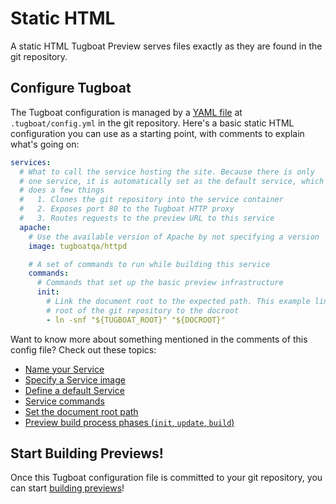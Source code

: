 # Static HTML

A static HTML Tugboat Preview serves files exactly as they are found in the git
repository.

## Configure Tugboat

The Tugboat configuration is managed by a
[YAML file](../../setting-up-tugboat/index.md#create-a-tugboat-config-file) at
`.tugboat/config.yml` in the git repository. Here's a basic static HTML
configuration you can use as a starting point, with comments to explain what's
going on:

```yaml
services:
  # What to call the service hosting the site. Because there is only
  # one service, it is automatically set as the default service, which
  # does a few things
  #   1. Clones the git repository into the service container
  #   2. Exposes port 80 to the Tugboat HTTP proxy
  #   3. Routes requests to the preview URL to this service
  apache:
    # Use the available version of Apache by not specifying a version
    image: tugboatqa/httpd

    # A set of commands to run while building this service
    commands:
      # Commands that set up the basic preview infrastructure
      init:
        # Link the document root to the expected path. This example links the
        # root of the git repository to the docroot
        - ln -snf "${TUGBOAT_ROOT}" "${DOCROOT}"
```

Want to know more about something mentioned in the comments of this config file?
Check out these topics:

- [Name your Service](../../setting-up-services/index.md#name-your-service)
- [Specify a Service image](../../setting-up-services/index.md#specify-a-service-image)
- [Define a default Service](../../setting-up-services/index.md#define-a-default-service)
- [Service commands](../../setting-up-services/index.md#service-commands)
- [Set the document root path](../../setting-up-services/index.md#set-the-document-root-path)
- [Preview build process phases (`init`, `update`, `build`)](../../building-a-preview/how-previews-work/index.md#the-build-process-explained)

## Start Building Previews!

Once this Tugboat configuration file is committed to your git repository, you
can start
[building previews](../../building-a-preview/administer-previews/index.md#build-previews)!
